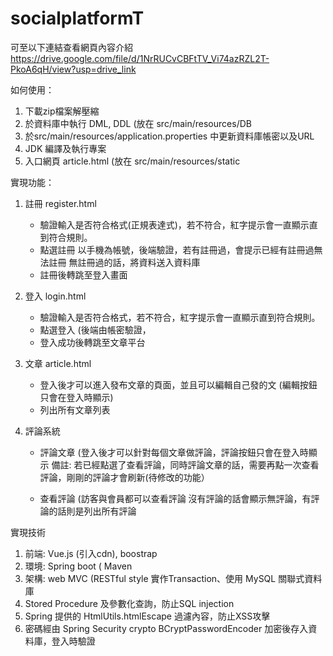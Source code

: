 # socialplatformT

可至以下連結查看網頁內容介紹
https://drive.google.com/file/d/1NrRUCvCBFtTV_Vi74azRZL2T-PkoA6qH/view?usp=drive_link

如何使用：
1. 下載zip檔案解壓縮
2. 於資料庫中執行 DML, DDL (放在 src/main/resources/DB
3. 於src/main/resources/application.properties 中更新資料庫帳密以及URL
4. JDK 編譯及執行專案
5. 入口網頁 article.html (放在 src/main/resources/static

實現功能：
1. 註冊 register.html
   - 驗證輸入是否符合格式(正規表達式)，若不符合，紅字提示會一直顯示直到符合規則。
   - 點選註冊
     以手機為帳號，後端驗證，若有註冊過，會提示已經有註冊過無法註冊
     無註冊過的話，將資料送入資料庫
   - 註冊後轉跳至登入畫面
     
2. 登入 login.html
   - 驗證輸入是否符合格式，若不符合，紅字提示會一直顯示直到符合規則。
   - 點選登入 (後端由帳密驗證，
   - 登入成功後轉跳至文章平台
     
3. 文章 article.html
   - 登入後才可以進入發布文章的頁面，並且可以編輯自己發的文 (編輯按鈕只會在登入時顯示)
   - 列出所有文章列表
     
4. 評論系統
   - 評論文章 (登入後才可以針對每個文章做評論，評論按鈕只會在登入時顯示
     備註: 若已經點選了查看評論，同時評論文章的話，需要再點一次查看評論，剛剛的評論才會刷新(待修改的功能）
     
   - 查看評論 (訪客與會員都可以查看評論
     沒有評論的話會顯示無評論，有評論的話則是列出所有評論

實現技術
1. 前端: Vue.js (引入cdn), boostrap 
2. 環境: Spring boot ( Maven
3. 架構: web MVC (RESTful style
   實作Transaction、使用 MySQL 關聯式資料庫
4. Stored Procedure 及參數化查詢，防止SQL injection
5. Spring 提供的 HtmlUtils.htmlEscape 過濾內容，防止XSS攻擊
6. 密碼經由 Spring Security crypto BCryptPasswordEncoder 加密後存入資料庫，登入時驗證

